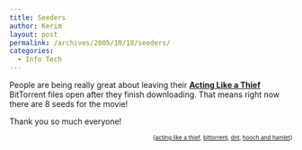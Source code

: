 ```yaml
---
title: Seeders
author: Kerim
layout: post
permalink: /archives/2005/10/18/seeders/
categories:
  - Info Tech
---
```

People are being really great about leaving their **<a href="http://hoochandhamlet.com/acting-like-a-thief/" onclick="_gaq.push(['_trackEvent', 'outbound-article', 'http://hoochandhamlet.com/acting-like-a-thief/', 'Acting Like a Thief']);" >Acting Like a Thief</a>** BitTorrent files open after they finish downloading. That means right now there are 8 seeds for the movie!

Thank you so much everyone!  
<!-- technorati tags start -->

<div style="text-align:right;">
  <span style="font-size:x-small;">{<a href="http://www.technorati.com/tag/acting like a thief" onclick="_gaq.push(['_trackEvent', 'outbound-article', 'http://www.technorati.com/tag/acting like a thief', 'acting like a thief']);"  rel="tag">acting like a thief</a>, <a href="http://www.technorati.com/tag/bittorrent" onclick="_gaq.push(['_trackEvent', 'outbound-article', 'http://www.technorati.com/tag/bittorrent', 'bittorrent']);"  rel="tag">bittorrent</a>, <a href="http://www.technorati.com/tag/dnt" onclick="_gaq.push(['_trackEvent', 'outbound-article', 'http://www.technorati.com/tag/dnt', 'dnt']);"  rel="tag">dnt</a>, <a href="http://www.technorati.com/tag/hooch and hamlet" onclick="_gaq.push(['_trackEvent', 'outbound-article', 'http://www.technorati.com/tag/hooch and hamlet', 'hooch and hamlet']);"  rel="tag">hooch and hamlet</a>}</span>


<!-- technorati tags end -->


